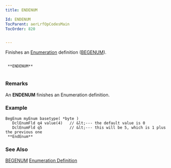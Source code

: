 ```yaml
---
title: ENDENUM

Id: ENDENUM
TocParent: aerLrfOpCodesMain
TocOrder: 820


---
```


Finishes an [Enumeration](aerConEnumerationsOverview.html) definition ([BEGENUM](BEGENUM.html)). 

```

 **ENDENUM** 
        
```

### Remarks
An **ENDENUM** finishes an Enumeration definition.

### Example

```
BegEnum myEnum basetype( *byte )
   DclEnumFld q4 value(4)   // &lt;--- the default value is 0
   DclEnumFld q5            // &lt;--- this will be 5, which is 1 plus the previous one
 **EndEnum** 
```

### See Also
[BEGENUM](BEGENUM.html)
[Enumeration Definition](aerConEnumerationsOverview.html) 
